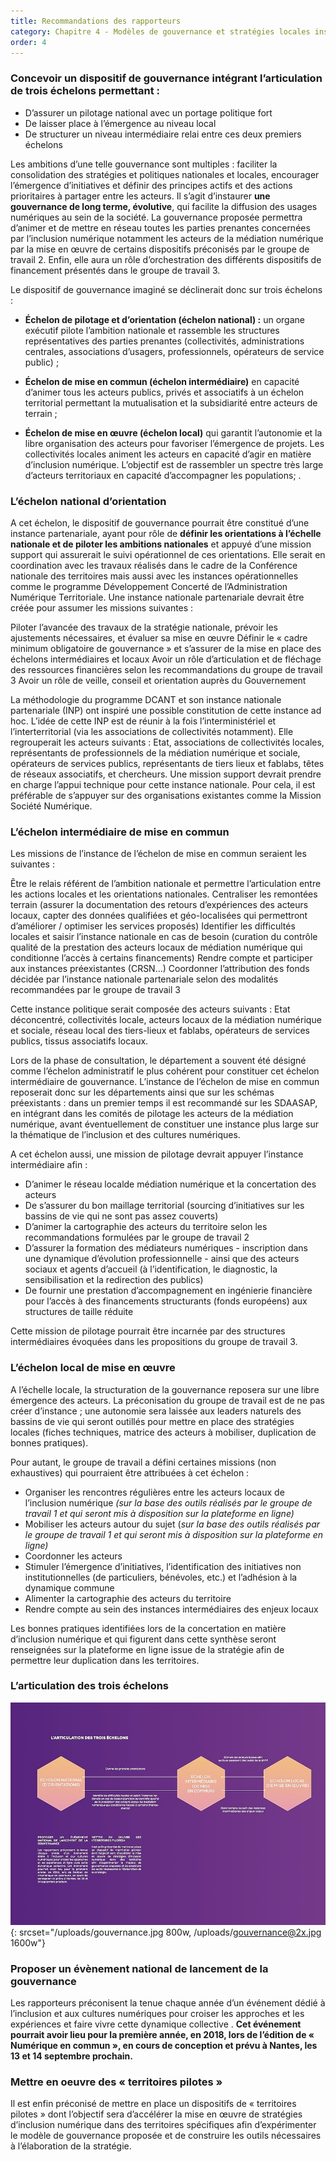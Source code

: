 ```yaml
---
title: Recommandations des rapporteurs
category: Chapitre 4 - Modèles de gouvernance et stratégies locales inspirantes
order: 4
---
```


### Concevoir un dispositif de gouvernance int&eacute;grant l’articulation de trois &eacute;chelons permettant :

* D’assurer un pilotage national avec un portage politique fort
* De laisser place &agrave; l’&eacute;mergence au niveau local
* De structurer un niveau interm&eacute;diaire relai entre ces deux premiers &eacute;chelons

Les ambitions d’une telle gouvernance sont multiples : faciliter la consolidation des strat&eacute;gies et politiques nationales et locales, encourager l’&eacute;mergence d’initiatives et d&eacute;finir des principes actifs et des actions prioritaires &agrave; partager entre les acteurs. Il s’agit d’instaurer **une gouvernance de long terme, &eacute;volutive**, qui facilite la diffusion des usages num&eacute;riques au sein de la soci&eacute;t&eacute;. La gouvernance propos&eacute;e permettra d’animer et de mettre en r&eacute;seau toutes les parties prenantes concern&eacute;es par l’inclusion num&eacute;rique notamment les acteurs de la m&eacute;diation num&eacute;rique par la mise en œuvre de certains dispositifs pr&eacute;conis&eacute;s par le groupe de travail 2. Enfin, elle aura un r&ocirc;le d’orchestration des diff&eacute;rents dispositifs de financement pr&eacute;sent&eacute;s dans le groupe de travail 3.

Le dispositif de gouvernance imagin&eacute; se d&eacute;clinerait donc sur trois &eacute;chelons :

* **&Eacute;chelon de pilotage et d’orientation (&eacute;chelon national) :** un organe ex&eacute;cutif pilote l’ambition nationale et rassemble les structures repr&eacute;sentatives des parties prenantes (collectivit&eacute;s, administrations centrales, associations d’usagers, professionnels, op&eacute;rateurs de service public) ;
* **&Eacute;chelon de mise en commun (&eacute;chelon interm&eacute;diaire)** en capacit&eacute; d’animer tous les acteurs publics, priv&eacute;s et associatifs &agrave; un &eacute;chelon territorial permettant la mutualisation et la subsidiarit&eacute; entre acteurs de terrain ;

* **&Eacute;chelon de mise en œuvre (&eacute;chelon local)** qui garantit l’autonomie et la libre organisation des acteurs pour favoriser l’&eacute;mergence de projets. Les collectivit&eacute;s locales animent les acteurs en capacit&eacute; d’agir en mati&egrave;re d’inclusion num&eacute;rique. L’objectif est de rassembler un spectre tr&egrave;s large d’acteurs territoriaux en capacit&eacute; d’accompagner les populations; .

### **L’&eacute;chelon national d’orientation**

A cet &eacute;chelon, le dispositif de gouvernance pourrait &ecirc;tre constitu&eacute; d’une instance partenariale, ayant pour r&ocirc;le de **d&eacute;finir les orientations &agrave; l’&eacute;chelle nationale et de piloter les ambitions nationales** et appuy&eacute; d’une mission support qui assurerait le suivi op&eacute;rationnel de ces orientations. Elle serait en coordination avec les travaux r&eacute;alis&eacute;s dans le cadre de la Conf&eacute;rence nationale des territoires mais aussi avec les instances op&eacute;rationnelles comme le programme D&eacute;veloppement Concert&eacute; de l’Administration Num&eacute;rique Territoriale. Une instance nationale partenariale devrait &ecirc;tre cr&eacute;&eacute;e pour assumer les missions suivantes :

Piloter l’avanc&eacute;e des travaux de la strat&eacute;gie nationale, pr&eacute;voir les ajustements n&eacute;cessaires, et &eacute;valuer sa mise en œuvre D&eacute;finir le &laquo; cadre minimum obligatoire de gouvernance &raquo; et s’assurer de la mise en place des &eacute;chelons interm&eacute;diaires et locaux Avoir un r&ocirc;le d’articulation et de fl&eacute;chage des ressources financi&egrave;res selon les recommandations du groupe de travail 3 Avoir un r&ocirc;le de veille, conseil et orientation aupr&egrave;s du Gouvernement

La m&eacute;thodologie du programme DCANT et son instance nationale partenariale (INP) ont inspir&eacute; une possible constitution de cette instance ad hoc. L’id&eacute;e de cette INP est de r&eacute;unir &agrave; la fois l’interminist&eacute;riel et l’interterritorial (via les associations de collectivit&eacute;s notamment). Elle regrouperait les acteurs suivants : Etat, associations de collectivit&eacute;s locales, repr&eacute;sentants de professionnels de la m&eacute;diation num&eacute;rique et sociale, op&eacute;rateurs de services publics, repr&eacute;sentants de tiers lieux et fablabs, t&ecirc;tes de r&eacute;seaux associatifs, et chercheurs. Une mission support devrait prendre en charge l’appui technique pour cette instance nationale. Pour cela, il est pr&eacute;f&eacute;rable de s’appuyer sur des organisations existantes comme la Mission Soci&eacute;t&eacute; Num&eacute;rique.

### L’&eacute;chelon interm&eacute;diaire de mise en commun

Les missions de l’instance de l’&eacute;chelon de mise en commun seraient les suivantes :

&Ecirc;tre le relais r&eacute;f&eacute;rent de l’ambition nationale et permettre l’articulation entre les actions locales et les orientations nationales. Centraliser les remont&eacute;es terrain (assurer la documentation des retours d’exp&eacute;riences des acteurs locaux, capter des donn&eacute;es qualifi&eacute;es et g&eacute;o-localis&eacute;es qui permettront d’am&eacute;liorer / optimiser les services propos&eacute;s) Identifier les difficult&eacute;s locales et saisir l’instance nationale en cas de besoin (curation du contr&ocirc;le qualit&eacute; de la prestation des acteurs locaux de m&eacute;diation num&eacute;rique qui conditionne l’acc&egrave;s &agrave; certains financements) Rendre compte et participer aux instances pr&eacute;existantes (CRSN…) Coordonner l’attribution des fonds d&eacute;cid&eacute;e par l’instance nationale partenariale selon des modalit&eacute;s recommand&eacute;es par le groupe de travail 3

Cette instance politique serait compos&eacute;e des acteurs suivants : Etat d&eacute;concentr&eacute;, collectivit&eacute;s locale, acteurs locaux de la m&eacute;diation num&eacute;rique et sociale, r&eacute;seau local des tiers-lieux et fablabs, op&eacute;rateurs de services publics, tissus associatifs locaux.

Lors de la phase de consultation, le d&eacute;partement a souvent &eacute;t&eacute; d&eacute;sign&eacute; comme l’&eacute;chelon administratif le plus coh&eacute;rent pour constituer cet &eacute;chelon interm&eacute;diaire de gouvernance. L’instance de l’&eacute;chelon de mise en commun reposerait donc sur les d&eacute;partements ainsi que sur les sch&eacute;mas pr&eacute;existants : dans un premier temps il est recommand&eacute; sur les SDAASAP, en int&eacute;grant dans les comit&eacute;s de pilotage les acteurs de la m&eacute;diation num&eacute;rique, avant &eacute;ventuellement de constituer une instance plus large sur la th&eacute;matique de l’inclusion et des cultures num&eacute;riques.

A cet &eacute;chelon aussi, une mission de pilotage devrait appuyer l’instance interm&eacute;diaire afin :

* D’animer le r&eacute;seau localde m&eacute;diation num&eacute;rique et la concertation des acteurs
* De s’assurer du bon maillage territorial (sourcing d’initiatives sur les bassins de vie qui ne sont pas assez couverts)
* D’animer la cartographie des acteurs du territoire selon les recommandations formul&eacute;es par le groupe de travail 2
* D’assurer la formation des m&eacute;diateurs num&eacute;riques - inscription dans une dynamique d’&eacute;volution professionnelle - ainsi que des acteurs sociaux et agents d’accueil (&agrave; l’identification, le diagnostic, la sensibilisation et la redirection des publics)
* De fournir une prestation d’accompagnement en ing&eacute;nierie financi&egrave;re pour l’acc&egrave;s &agrave; des financements structurants (fonds europ&eacute;ens) aux structures de taille r&eacute;duite

Cette mission de pilotage pourrait &ecirc;tre incarn&eacute;e par des structures interm&eacute;diaires &eacute;voqu&eacute;es dans les propositions du groupe de travail 3.

### L’&eacute;chelon local de mise en œuvre

A l’&eacute;chelle locale, la structuration de la gouvernance reposera sur une libre &eacute;mergence des acteurs. La pr&eacute;conisation du groupe de travail est de ne pas cr&eacute;er d’instance ; une autonomie sera laiss&eacute;e aux leaders naturels des bassins de vie qui seront outill&eacute;s pour mettre en place des strat&eacute;gies locales (fiches techniques, matrice des acteurs &agrave; mobiliser, duplication de bonnes pratiques).

Pour autant, le groupe de travail a d&eacute;fini certaines missions (non exhaustives) qui pourraient &ecirc;tre attribu&eacute;es &agrave; cet &eacute;chelon :

* Organiser les rencontres r&eacute;guli&egrave;res entre les acteurs locaux de l’inclusion num&eacute;rique *(sur la base des outils r&eacute;alis&eacute;s par le groupe de travail 1 et qui seront mis &agrave; disposition sur la plateforme en ligne)*
* Mobiliser les acteurs autour du sujet (*sur la base des outils r&eacute;alis&eacute;s par le groupe de travail 1 et qui seront mis &agrave; disposition sur la plateforme en ligne)*
* Coordonner les acteurs
* Stimuler l’&eacute;mergence d’initiatives, l’identification des initiatives non institutionnelles (de particuliers, b&eacute;n&eacute;voles, etc.) et l’adh&eacute;sion &agrave; la dynamique commune
* Alimenter la cartographie des acteurs du territoire
* Rendre compte au sein des instances interm&eacute;diaires des enjeux locaux

Les bonnes pratiques identifi&eacute;es lors de la concertation en mati&egrave;re d’inclusion num&eacute;rique et qui figurent dans cette synth&egrave;se seront renseign&eacute;es sur la plateforme en ligne issue de la strat&eacute;gie afin de permettre leur duplication dans les territoires.

### L’articulation des trois &eacute;chelons

![Schéma de gouvernance](/uploads/gouvernance.jpg "Schéma de gouvernance"){: srcset="/uploads/gouvernance.jpg 800w, /uploads/gouvernance@2x.jpg 1600w"}

### Proposer un &eacute;v&egrave;nement national de lancement de la gouvernance

Les rapporteurs pr&eacute;conisent la tenue chaque ann&eacute;e d’un &eacute;v&eacute;nement d&eacute;di&eacute; &agrave; l’inclusion et aux cultures num&eacute;riques pour croiser les approches et les exp&eacute;riences et faire vivre cette dynamique collective . **Cet &eacute;v&eacute;nement pourrait avoir lieu pour la premi&egrave;re ann&eacute;e, en 2018, lors de l’&eacute;dition de &laquo; Num&eacute;rique en commun &raquo;, en cours de conception et pr&eacute;vu &agrave; Nantes, les 13 et 14 septembre prochain.**

### Mettre en oeuvre des &laquo; territoires pilotes &raquo;

Il est enfin pr&eacute;conis&eacute; de mettre en place un dispositifs de &laquo; territoires pilotes &raquo; dont l’objectif sera d’acc&eacute;l&eacute;rer la mise en œuvre de strat&eacute;gies d’inclusion num&eacute;rique dans des territoires sp&eacute;cifiques afin d’exp&eacute;rimenter le mod&egrave;le de gouvernance propos&eacute;e et de construire les outils n&eacute;cessaires &agrave; l’&eacute;laboration de la strat&eacute;gie.